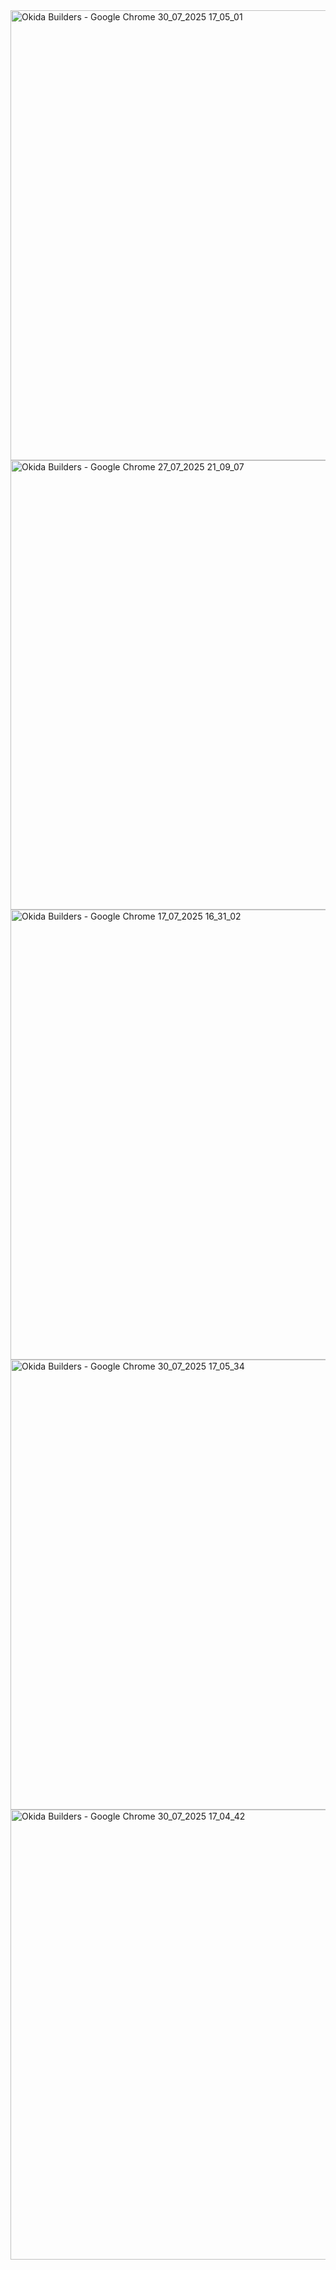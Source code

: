 <img width="1366" height="720" alt="Okida Builders - Google Chrome 30_07_2025 17_05_01" src="https://github.com/user-attachments/assets/769b0917-4dbc-45cf-b69e-0b9da2d66a09" />
<img width="681" height="719" alt="Okida Builders - Google Chrome 27_07_2025 21_09_07" src="https://github.com/user-attachments/assets/588e806a-9531-4ade-bf3b-621415abbd5d" />
<img width="1366" height="720" alt="Okida Builders - Google Chrome 17_07_2025 16_31_02" src="https://github.com/user-attachments/assets/93c0a644-ff88-43b4-9a92-4938cf2d3089" />
<img width="1366" height="720" alt="Okida Builders - Google Chrome 30_07_2025 17_05_34" src="https://github.com/user-attachments/assets/a6a882dd-6f03-4d0a-934a-7d26e454c98a" />
<img width="1366" height="720" alt="Okida Builders - Google Chrome 30_07_2025 17_04_42" src="https://github.com/user-attachments/assets/c1c52cb0-baea-4271-8e8a-d957431140e9" />
